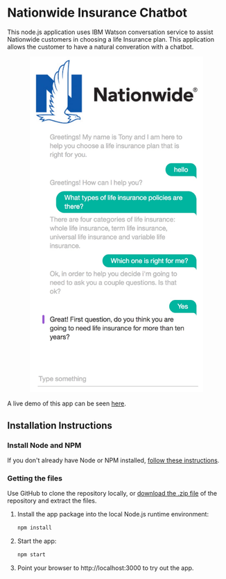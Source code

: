 # Nationwide Insurance Chatbot
This node.js application uses IBM Watson conversation service to assist Nationwide customers in choosing a life Insurance plan. This application allows the customer to have a natural converation with a chatbot.  

<div style="text-align:center"><img src="public/img/ChatScreenShot.jpeg" alt="Demo" width="400"/></div>

A live demo of this app can be seen [here](https://life-insurance-web.mybluemix.net/).

## Installation Instructions
### Install Node and NPM
If you don't already have Node or NPM installed, [follow these instructions](https://docs.npmjs.com/getting-started/installing-node).
### Getting the files
Use GitHub to clone the repository locally, or [download the .zip file](https://github.com/thomasdail/ChatBot/archive/master.zip) of the repository and extract the files.   
1. Install the app package into the local Node.js runtime environment:

    ```bash
    npm install
    ```

1. Start the app:

    ```bash
    npm start
    ```

1. Point your browser to http://localhost:3000 to try out the app.
